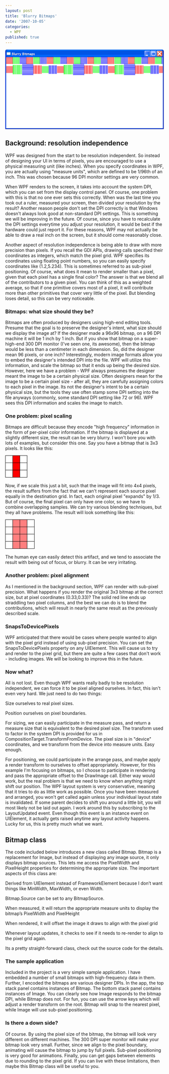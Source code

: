 ```yaml
---
layout: post
title: 'Blurry Bitmaps'
date: '2007-10-05'
categories:
  - WPF
published: true
---
```

![Blurry images](https://raw.githubusercontent.com/dwayneneed/dwayneneed.github.io/master/static/img/_posts/blurrybitmaps_thumb.png)

## Background: resolution independence

WPF was designed from the start to be resolution independent.  So instead of designing your UI in terms of pixels, you are encouraged to use a physical measuring unit (like inches).  When you specify coordinates in WPF, you are actually using "measure units", which are defined to be 1/96th of an inch.  This was chosen because 96 DPI monitor settings are very common.

When WPF renders to the screen, it takes into account the system DPI, which you can set from the display control panel.  Of course, one problem with this is that no one ever sets this correctly.  When was the last time you took out a ruler, measured your screen, then divided your resolution by the result?  Another reason people don't set the DPI correctly is that Windows doesn't always look good at non-standard DPI settings.  This is something we will be improving in the future.  Of course, since you have to recalculate the DPI settings everytime you adjust your resolution, it would be best if the hardware could just report it.  For these reasons, WPF may not actually be able to draw a real inch on the screen, but it should come reasonably close.

Another aspect of resolution independence is being able to draw with more precision than pixels.  If you recall the GDI APIs, drawing calls specified their coordinates as integers, which match the pixel grid.  WPF specifies its coordinates using floating point numbers, so you can easily specify coordinates like (1.2,5.234).  This is sometimes referred to as sub-pixel positioning.  Of course, what does it mean to render smaller than a pixel, given that each pixel has a single final color?  The answer is that we blend all of the contributors to a given pixel.  You can think of this as a weighted average, so that if one primitive covers most of a pixel, it will contribute more than other primitives that cover very little of the pixel.  But blending loses detail, so this can be very noticeable.

### Bitmaps: what size should they be?

Bitmaps are often produced by designers using high-end editing tools.  Presume that the goal is to preserve the designer's intent, what size should we display the image at?  If the designer made a 96x96 bitmap, on a 96 DPI machine it will be 1 inch by 1 inch.  But if you show that bitmap on a super-high-end 300 DPI monitor (I've seen one, its awesome), then the bitmap would be less than a centimeter in each dimension. So, did the designer mean 96 pixels, or one inch?  Interestingly, modern image formats allow you to embed the designer's intended DPI into the file.  WPF will utilize this information, and scale the bitmap so that it ends up being the desired size.  However, here we have a problem - WPF always presumes the designer meant the image to be a certain physical size.  Often designers mean for the image to be a certain pixel size - after all, they are carefully assigning colors to each pixel in the image.  Its not the designer's intent to be a certain physical size, but the tools they use often stamp some DPI setting into the file anyways (commonly, some standard DPI setting like 72 or 96).  WPF sees this DPI information and scales the image to match.

### One problem: pixel scaling

Bitmaps are difficult because they encode "high frequency" information in the form of per-pixel color information.  If the bitmap is displayed at a slightly different size, the result can be very blurry.  I won't bore you with lots of examples, but consider this one.  Say you have a bitmap that is 3x3 pixels.  It looks like this:

![Clear red bar](https://raw.githubusercontent.com/dwayneneed/dwayneneed.github.io/master/static/img/_posts/redbar_thumb_1.png)

Now, if we scale this just a bit, such that the image will fit into 4x4 pixels, the result suffers from the fact that we can't represent each source pixel equally in the destination grid.  In fact, each original pixel "expands" by 1/3.  But of course, the final pixel can only have one color, so we have to combine overlapping samples.  We can try various blending techniques, but they all have problems.  The result will look something like this:

![Blurry pink bar](https://raw.githubusercontent.com/dwayneneed/dwayneneed.github.io/master/static/img/_posts/pinkbar_thumb.png)

The human eye can easily detect this artifact, and we tend to associate the result with being out of focus, or blurry.  It can be very irritating.

### Another problem: pixel alignment

As I mentioned in the background section, WPF can render with sub-pixel precision.  What happens if you render the original 3x3 bitmap at the correct size, but at pixel coordinates (0.33,0.33)?  The solid red line ends up straddling two pixel columns, and the best we can do is to blend the contributions, which will result in nearly the same result as the previously described scale.

### SnapsToDevicePixels

WPF anticipated that there would be cases where people wanted to align with the pixel grid instead of using sub-pixel precision.  You can set the SnapsToDevicePixels property on any UIElement.  This will cause us to try and render to the pixel grid, but there are quite a few cases that don't work - including images.  We will be looking to improve this in the future.

### Now what?

All is not lost.  Even though WPF wants really badly to be resolution independent, we can force it to be pixel aligned ourselves.  In fact, this isn't even very hard.  We just need to do two things:

Size ourselves to real pixel sizes.

Position ourselves on pixel boundaries.

For sizing, we can easily participate in the measure pass, and return a measure size that is equivalent to the desired pixel size.  The transform used to factor in the system DPI is provided for us in CompositionTarget.TransformFromDevice.  The pixel size is in "device" coordinates, and we transform from the device into measure units.  Easy enough.

For positioning, we could participate in the arrange pass, and maybe apply a render transform to ourselves to offset appropriately.  However, for this example I'm focusing on bitmaps, so I choose to participate in rendering and pass the appropriate offset to the DrawImage call.  Either way would work, but the real problem is that we need to know when anything might shift our position.  The WPF layout system is very conservative, meaning that it tries to do as little work as possible.  Once you have been measured and arranged, you won't get called again unless your individual layout state is invalidated.  If some parent decides to shift you around a little bit, you will most likely not be laid out again.  I work around this by subscribing to the LayoutUpdated event.  Even though this event is an instance event on UIElement, it actually gets raised anytime any layout activity happens.  Lucky for us, this is pretty much what we want.

## Bitmap class

The code included below introduces a new class called Bitmap.  Bitmap is a replacement for Image, but instead of displaying any image source, it only displays bitmap sources.  This lets me access the PixelWidth and PixelHeight properties for determining the appropriate size.  The important aspects of this class are:

Derived from UIElement instead of FrameworkElement because I don’t want things like MinWidth, MaxWidth, or even Width.

Bitmap.Source can be set to any BitmapSource.

When measured, it will return the appropriate measure units to display the bitmap’s PixelWidth and PixelHeight

When rendered, it will offset the image it draws to align with the pixel grid

Whenever layout updates, it checks to see if it needs to re-render to align to the pixel grid again.

Its a pretty straight-forward class, check out the source code for the details.

### The sample application

Included in the project is a very simple sample application.  I have embedded a number of small bitmaps with high-frequency data in them.  Further, I encoded the bitmaps are various designer DPIs.  In the app, the top stack panel contains instances of Bitmap.  The bottom stack panel contains instances of Image.  You can clearly see how Image responds to the bitmap DPI, while Bitmap does not.  For fun, you can use the arrow keys which will adjust a render transform on the root.  Bitmap will snap to the nearest pixel, while Image will use sub-pixel positioning.

### Is there a down side?

Of course.  By using the pixel size of the bitmap, the bitmap will look very different on different machines.  The 300 DPI super monitor will make your bitmap look very small.  Further, since we align to the pixel boundary, animating will cause the bitmap to jump by full pixels.  Sub-pixel positioning is very good for animations.  Finally, you can get gaps between elements due to rounding to the pixel grid.  If you can live with these limitations, then maybe this Bitmap class will be useful to you.
